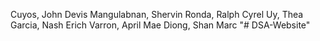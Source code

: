 Cuyos, John Devis
Mangulabnan, Shervin
Ronda, Ralph Cyrel
Uy, Thea
Garcia, Nash Erich
Varron, April Mae
Diong, Shan Marc
"# DSA-Website" 
